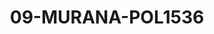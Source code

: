 ---
title: 09-MURANA-POL1536
image: 09-MURANA-POL1536.jpg
brand: elisabetta-polignano
layout: vestito
---
